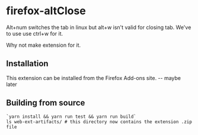 # firefox-altClose

Alt+num switches the tab in linux but alt+w isn't valid for closing tab. We've to use use ctrl+w for it.

Why not make extension for it.

## Installation

This extension can be installed from the Firefox Add-ons site.  -- maybe later

## Building from source

    `yarn install && yarn run test && yarn run build`
    ls web-ext-artifacts/ # this directory now contains the extension .zip file
